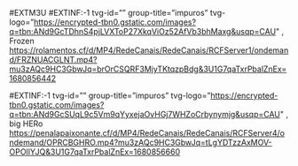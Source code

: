 #EXTM3U
#EXTINF:-1 tvg-id=”” group-title=”impuros” tvg-logo=”https://encrypted-tbn0.gstatic.com/images?q=tbn:ANd9GcTDhnS4pjLVXToP27XkqViOz52AfVb3bhMaxg&usqp=CAU" , Frozen 
https://rolamentos.cf/d/MP4/RedeCanais/RedeCanais/RCFServer1/ondemand/FRZNUACGLNT.mp4?mu3zAQc9HC3GbwJq=brOrCSQRF3MjyTKtqzpBdg&3U1G7qaTxrPbalZnEx=1680856442

#EXTINF:-1 tvg-id=”” group-title=”impuros” tvg-logo=”https://encrypted-tbn0.gstatic.com/images?q=tbn:ANd9GcSUqL9c5Vm9qYyxejaOvHGj7WHZoCrbynymjg&usqp=CAU" , big HERo
https://penalapaixonante.cf/d/MP4/RedeCanais/RedeCanais/RCFServer4/ondemand/OPRCBGHRO.mp4?mu3zAQc9HC3GbwJq=tLgYDTzzAxMOV-OPOIlYJQ&3U1G7qaTxrPbalZnEx=1680856660



















